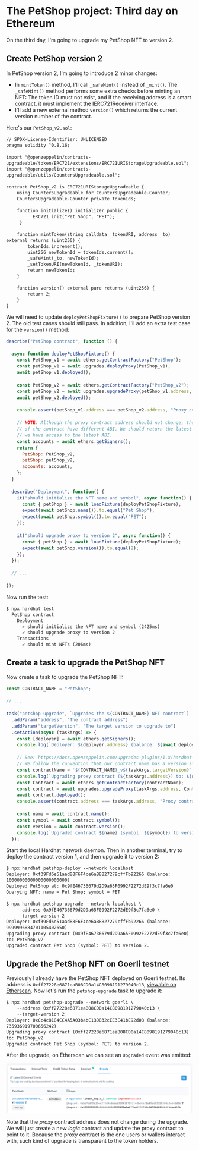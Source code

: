 # The PetShop project: Third day on Ethereum

On the third day, I'm going to upgrade my PetShop NFT to version 2.

## Create PetShop version 2

In PetShop version 2, I'm going to introduce 2 minor changes:

- In `mintToken()` method, I'll call `_safeMint()` instead of `_mint()`. The `_safeMint()` method performs some extra checks before minting an NFT: The token ID must not exist, and if the receiving address is a smart contract, it must implement the IERC721Receiver interface.
- I'll add a new external method `version()` which returns the current version number of the contract.

Here's our `PetShop_v2.sol`:

```solidity
// SPDX-License-Identifier: UNLICENSED
pragma solidity ^0.8.16;

import "@openzeppelin/contracts-upgradeable/token/ERC721/extensions/ERC721URIStorageUpgradeable.sol";
import "@openzeppelin/contracts-upgradeable/utils/CountersUpgradeable.sol";

contract PetShop_v2 is ERC721URIStorageUpgradeable {
    using CountersUpgradeable for CountersUpgradeable.Counter;
    CountersUpgradeable.Counter private tokenIds;

    function initialize() initializer public {
        __ERC721_init("Pet Shop", "PET");
     }

    function mintToken(string calldata _tokenURI, address _to) external returns (uint256) {
        tokenIds.increment();
        uint256 newTokenId = tokenIds.current();
        _safeMint(_to, newTokenId);
        _setTokenURI(newTokenId, _tokenURI);
        return newTokenId;
    }

    function version() external pure returns (uint256) {
        return 2;
    }
}
```

We will need to update `deployPetShopFixture()` to prepare PetShop version 2. The old test cases should still pass. In addition, I'll add an extra test case for the `version()` method:

```js
describe("PetShop contract", function () {

  async function deployPetShopFixture() {
    const PetShop_v1 = await ethers.getContractFactory("PetShop");
    const petShop_v1 = await upgrades.deployProxy(PetShop_v1);
    await petShop_v1.deployed();

    const PetShop_v2 = await ethers.getContractFactory("PetShop_v2");
    const petShop_v2 = await upgrades.upgradeProxy(petShop_v1.address, PetShop_v2);
    await petShop_v2.deployed();

    console.assert(petShop_v1.address === petShop_v2.address, "Proxy contract address should not change.");

    // NOTE: Although the proxy contract address should not change, the two versions
    // of the contract have different ABI. We should return the latest version so that
    // we have access to the latest ABI.
    const accounts = await ethers.getSigners();
    return {
      PetShop: PetShop_v2,
      petShop: petShop_v2,
      accounts: accounts,
    };
  }

  describe("Deployment", function() {
    it("should initialize the NFT name and symbol", async function() {
      const { petShop } = await loadFixture(deployPetShopFixture);
      expect(await petShop.name()).to.equal("Pet Shop");
      expect(await petShop.symbol()).to.equal("PET");
    });

    it("should upgrade proxy to version 2", async function() {
      const { petShop } = await loadFixture(deployPetShopFixture);
      expect(await petShop.version()).to.equal(2);
    });
  });

  // ...

});
```

Now run the test:

```console
$ npx hardhat test
  PetShop contract
    Deployment
      ✔ should initialize the NFT name and symbol (2425ms)
      ✔ should upgrade proxy to version 2
    Transactions
      ✔ should mint NFTs (206ms)
```

## Create a task to upgrade the PetShop NFT

Now create a task to upgrade the PetShop NFT:

```js
const CONTRACT_NAME = "PetShop";

// ...

task("petshop-upgrade", `Upgrades the ${CONTRACT_NAME} NFT contract`)
  .addParam("address", "The contract address")
  .addParam("targetVersion", "The target version to upgrade to")
  .setAction(async (taskArgs) => {
    const [deployer] = await ethers.getSigners();
    console.log(`Deployer: ${deployer.address} (balance: ${await deployer.getBalance()})`);

    // See: https://docs.openzeppelin.com/upgrades-plugins/1.x/hardhat-upgrades
    // We follow the convention that our contract name has a version suffix `_vN`.
    const contractName = `${CONTRACT_NAME}_v${taskArgs.targetVersion}`;
    console.log(`Upgrading proxy contract (${taskArgs.address}) to: ${contractName}`);
    const Contract = await ethers.getContractFactory(contractName);
    const contract = await upgrades.upgradeProxy(taskArgs.address, Contract);
    await contract.deployed();
    console.assert(contract.address === taskArgs.address, "Proxy contract address should not change.");

    const name = await contract.name();
    const symbol = await contract.symbol();
    const version = await contract.version();
    console.log(`Upgraded contract ${name} (symbol: ${symbol}) to version ${version}.`);
  });
```

Start the local Hardhat network daemon. Then in another terminal, try to deploy the contract version 1, and then upgrade it to version 2:

```console
$ npx hardhat petshop-deploy --network localhost
Deployer: 0xf39Fd6e51aad88F6F4ce6aB8827279cffFb92266 (balance: 10000000000000000000000)
Deployed PetShop at: 0x9fE46736679d2D9a65F0992F2272dE9f3c7fa6e0
Querying NFT: name = Pet Shop; symbol = PET

$ npx hardhat petshop-upgrade --network localhost \
    --address 0x9fE46736679d2D9a65F0992F2272dE9f3c7fa6e0 \
    --target-version 2
Deployer: 0xf39Fd6e51aad88F6F4ce6aB8827279cffFb92266 (balance: 9999996884701105402650)
Upgrading proxy contract (0x9fE46736679d2D9a65F0992F2272dE9f3c7fa6e0) to: PetShop_v2
Upgraded contract Pet Shop (symbol: PET) to version 2.
```

## Upgrade the PetShop NFT on Goerli testnet

Previously I already have the PetShop NFT deployed on Goerli testnet. Its address is `0xff27228e6871eaB08CD0a14C8098191279040c13`, [viewable on Etherscan](https://goerli.etherscan.io/address/0xff27228e6871eaB08CD0a14C8098191279040c13). Now let's run the `petshop-upgrade` task to upgrade it:

```console
$ npx hardhat petshop-upgrade --network goerli \
    --address 0xff27228e6871eaB08CD0a14C8098191279040c13 \
    --target-version 2
Deployer: 0xCc4c8184CC4A5A03babC13D832cEE3E41bE92d08 (balance: 735936919700656242)
Upgrading proxy contract (0xff27228e6871eaB08CD0a14C8098191279040c13) to: PetShop_v2
Upgraded contract Pet Shop (symbol: PET) to version 2.
```

After the upgrade, on Etherscan we can see an `Upgraded` event was emitted:

![Etherscan: Upgraded event emitted](./images/day-03-etherscan-upgraded-event.png)

Note that the *proxy* contract address does not change during the upgrade. We will just create a new *logic* contract and update the proxy contract to point to it. Because the proxy contract is the one users or wallets interact with, such kind of upgrade is transparent to the token holders.
